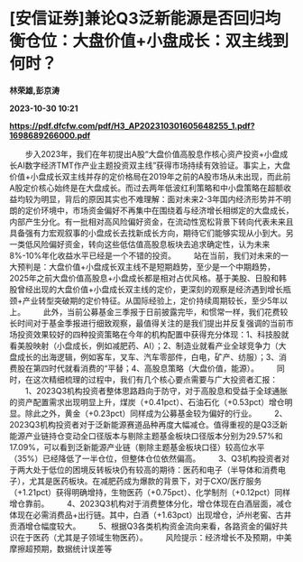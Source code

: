 # [安信证券]兼论Q3泛新能源是否回归均衡仓位：大盘价值+小盘成长：双主线到何时？
**林荣雄,彭京涛**

**2023-10-30 10:21**

**https://pdf.dfcfw.com/pdf/H3_AP202310301605648255_1.pdf?1698689266000.pdf**

　　步入2023年，我们在年初提出A股“大盘价值高股息作核心资产投资+小盘成长AI数字经济TMT作产业主题投资双主线”获得市场持续有效验证。事实上，大盘价值+小盘成长双主线并存的定价格局在2019年之前的A股市场从未出现，而此前A股定价核心始终是在大盘成长。而过去两年低波红利策略和中小盘策略在超额收益均较为明显，背后的原因其实也不难理解：面对未来2-3年国内经济形势并不明朗的定价环境中，市场资金偏好不再集中在围绕着与经济增长相绑定的大盘成长，内部产生分化。有一批相对高风险偏好资金，在流动性宽松背景下转向代表未来且具备强有力宏观叙事的小盘成长去找新成长方向，期待它们能够实现从小到大。另一类低风险偏好资金，转向这些低估值高股息板块去追求确定性，认为未来8%-10%年化收益水平已经是一个不错的投资。 　　站在当前，我们对未来的一大预判是：大盘价值+小盘成长双主线不是短期趋势，至少是一个中期趋势，2025年之前大盘价值高股息+小盘成长都是相对占优风格。基于美股、日股和韩股曾经出现的大盘价值+小盘成长双主线的定价，更深刻的观察是经济遇到增长瓶颈+产业转型突破期的定价特征。从国际经验上，定价持续周期较长，至少5年以上。 　　此外，当前公募基金三季报于日前披露完毕，和惯常一样，我们花费较长时间对于基金季报进行细致观察，最值得关注的是我们提出并反复强调的当前市场投资效果较好的四种投资策略在今年的机构配置中获得充分体现：1、科技股就看美股映射（小盘成长，例如减肥药、AI）；2、制造业就看产业全球竞争力（大盘成长的出海逻辑，例如客车，叉车、汽车零部件，白电，矿产、纺服）；3、消费股在第四时代就看消费的“平替；4、高股息策略（大盘价值，能源）。 　　同时，在这次精细梳理的过程中，我们有几个核心要点需要与广大投资者汇报： 　　1、2023Q3机构投资者整体思路趋向于防守，对于高股息和受益于全球通胀的资产配置需求出现明显上升，煤炭（+0.41pct）、石油石化（+0.53pct）增仓明显。除此之外，黄金（+0.23pct）同样成为公募基金较为偏好的行业。 　　2、2023Q3机构投资者对于泛新能源赛道品种再度大幅减仓。值得重视的是Q3泛新能源产业链持仓变动全口径版本与剔除主题基金板块口径版本分别为29.57%和17.09%，可以看到泛新能源产业链（剔除主题基金板块口径）较高位水平（35%）已经降低了一半仓位，但整体仓位依然偏高。 　　3、Q3机构投资者对于两大处于低位的困境反转板块仍有较高的期待：医药和电子（半导体和消费电子），尤其是医药板块。在减肥药成为爆款的背景下，对于CXO/医疗服务（+1.21pct）获得明确增持，生物医药（+0.75pct）、化学制剂（+0.12pct）同样增仓靠前。 　　4、2023Q3机构对于消费整体分化，增仓体现在白酒层面，减仓体现在必需消费品+出行链。其中，白酒（+1.63pct）出现增仓，泸州老窖、古井贡酒增仓幅度较大。 　　5、根据Q3各类机构资金流向来看，各路资金的偏好共识在于医药（尤其是子领域生物医药）。 　　风险提示：经济增长不及预期，中美摩擦超预期，数据统计误差等